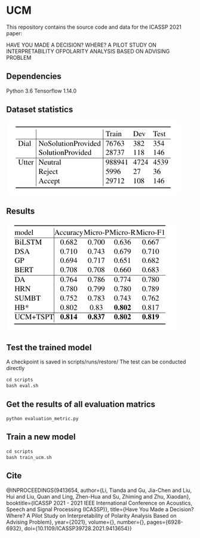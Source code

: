 # UCM

This repository contains the source code and data for the ICASSP 2021 paper:

HAVE YOU MADE A DECISION? WHERE? A PILOT STUDY ON INTERPRETABILITY OFPOLARITY ANALYSIS BASED ON ADVISING PROBLEM

## Dependencies

Python 3.6
Tensorflow 1.14.0



## Dataset statistics

<img src="Image/datastatistics.png">


## Results

<img src="Image/performance.png">



## Test the trained model

A checkpoint is saved in scripts/runs/restore/
The test can be conducted directly

```
cd scripts
bash eval.sh
```

## Get the results of all evaluation matrics
```
python evaluation_metric.py
```


## Train a new model
```
cd scripts
bash train_ucm.sh
```


## Cite
@INPROCEEDINGS{9413654,
  author={Li, Tianda and Gu, Jia-Chen and Liu, Hui and Liu, Quan and Ling, Zhen-Hua and Su, Zhiming and Zhu, Xiaodan},
  booktitle={ICASSP 2021 - 2021 IEEE International Conference on Acoustics, Speech and Signal Processing (ICASSP)}, 
  title={Have You Made a Decision? Where? A Pilot Study on Interpretability of Polarity Analysis Based on Advising Problem}, 
  year={2021},
  volume={},
  number={},
  pages={6928-6932},
  doi={10.1109/ICASSP39728.2021.9413654}}
